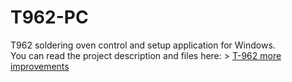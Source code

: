 # T962-PC
T962 soldering oven control and setup application for Windows.  
You can read the project description and files here: > [T-962 more improvements](https://en.gradient-sg.com/t962/)